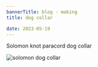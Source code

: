 ```yaml
---
bannerTitle: blog - making
title: dog collar

date: 2023-05-19
---
```



Solomon knot paracord dog collar

![solomon dog collar](/images/stuff/dog-collar-solomon.jpg "Benie's collar")

